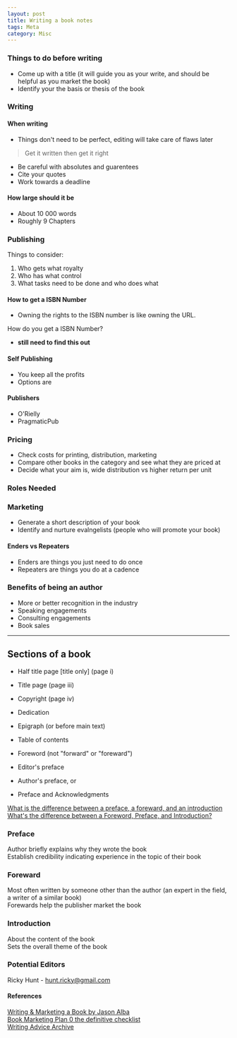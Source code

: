 ```yaml
---
layout: post
title: Writing a book notes
tags: Meta
category: Misc
---
```


### Things to do before writing

- Come up with a title (it will guide you as your write, and should be helpful as you market the book)  
- Identify your the basis or thesis of the book   

### Writing

#### When writing

- Things don't need to be perfect, editing will take care of flaws later

> Get it written then get it right

- Be careful with absolutes and guarentees  
- Cite your quotes  
- Work towards a deadline  

#### How large should it be

- About 10 000 words
- Roughly 9 Chapters

### Publishing

Things to consider:  
1) Who gets what royalty  
2) Who has what control  
3) What tasks need to be done and who does what  

#### How to get a ISBN Number

- Owning the rights to the ISBN number is like owning the URL.  

How do you get a ISBN Number?

- **still need to find this out**

#### Self Publishing

- You keep all the profits
- Options are 

#### Publishers

- O'Rielly
- PragmaticPub  

### Pricing

- Check costs for printing, distribution, marketing  
- Compare other books in the category and see what they are priced at  
- Decide what your aim is, wide distribution vs higher return per unit  

### Roles Needed

### Marketing 

- Generate a short description of your book  
- Identify and nurture evalngelists (people who will promote your book)   

#### Enders vs Repeaters

- Enders are things you just need to do once  
- Repeaters are things you do at a cadence  

### Benefits of being an author

- More or better recognition in the industry  
- Speaking engagements  
- Consulting engagements  
- Book sales  

-------------------------------------------------------------------------------

## Sections of a book

- Half title page [title only] (page i)  
- Title page (page iii)  
- Copyright (page iv)  
- Dedication   
- Epigraph (or before main text)  
- Table of contents  

- Foreword (not "forward" or "foreward")  
- Editor's preface  
- Author's preface, or  
- Preface and Acknowledgments  

[What is the difference between a preface, a foreward, and an introduction](http://www.writersandeditors.com/preface__foreword__or_introduction__57375.htm)  
[What's the difference between a Foreword, Preface, and Introduction?](http://www.bpsbooks.com/BPS-Books-blog/bid/21727/What-s-the-Difference-Between-a-Foreword-Preface-and-Introduction)  

### Preface

Author briefly explains why they wrote the book  
Establish credibility indicating experience in the topic of their book


### Foreward

Most often written by someone other than the author (an expert in the field, a writer of a similar book)  
Forewards help the publisher market the book

### Introduction

About the content of the book  
Sets the overall theme of the book

### Potential Editors

Ricky Hunt - hunt.ricky@gmail.com  

#### References 

[Writing & Marketing a Book by Jason Alba](https://app.pluralsight.com/library/courses/writing-marketing-book)    
[Book Marketing Plan 0 the definitive checklist](https://booklaunch.com/book-marketing-checklist/)  
[Writing Advice Archive](http://janefriedman.com/writing-advice-archive/)  
